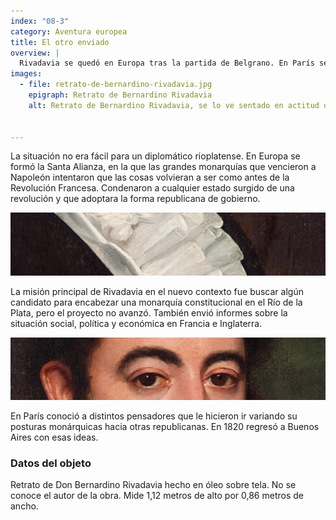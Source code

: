 ```yaml
---
index: "08-3"
category: Aventura europea
title: El otro enviado
overview: |
  Rivadavia se quedó en Europa tras la partida de Belgrano. En París se enteró de la declaración de Independencia de las Provincias Unidas y el Director Supremo desde 1816, Juan Martín de Pueyrredón, lo autorizó a que fuese el representante del nuevo país.
images:
  - file: retrato-de-bernardino-rivadavia.jpg
    epigraph: Retrato de Bernardino Rivadavia
    alt: Retrato de Bernardino Rivadavia, se lo ve sentado en actitud de descanso, con un brazo sobre una mesa vestida con un mantel y la otra mano descansando sobre su pierna. De fondo un cortinado de telas y un lujoso reloj de pie. En la mesa se ubican papeles y lo que pareciera ser un tintero. Rivadavia mira hacia adelante, serio, vestido con una levita oscura, una camisa con volados en el cuello y corbata tipo chabot.  El retrato no tiene firma de su autor. 


---
```


La situación no era fácil para un diplomático rioplatense. En Europa se formó la Santa Alianza, en la que las grandes monarquías que vencieron a Napoleón intentaron que las cosas volvieran a ser como antes de la Revolución Francesa. Condenaron a cualquier estado surgido de una revolución y que adoptara la forma republicana de gobierno.

![](./eje08-3-a.jpg)

La misión principal de Rivadavia en el nuevo contexto fue buscar algún candidato para encabezar una monarquía constitucional en el Río de la Plata, pero el proyecto no avanzó. También envió informes sobre la situación social, política y económica en Francia e Inglaterra.

![](./eje08-3-b.jpg)

En París conoció a distintos pensadores que le hicieron ir variando su posturas monárquicas hacia otras republicanas. En 1820 regresó a Buenos Aires con esas ideas.

### Datos del objeto
Retrato de Don Bernardino Rivadavia hecho en óleo sobre tela. No se conoce el autor de la obra. Mide 1,12 metros de alto por 0,86 metros de ancho.

